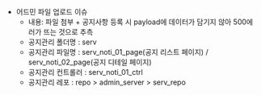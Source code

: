 - 어드민 파일 업로드 이슈
	- 내용: 파일 첨부 + 공지사항 등록 시 payload에 데이터가 담기지 않아 500에러가 뜨는 것으로 추측
	- 공지관리 폴더명 : serv
	- 공지관리 파일명 : serv_noti_01_page(공지 리스트 페이지) / serv_noti_02_page(공지 디테일 페이지)
	- 공지관리 컨트롤러 : serv_noti_01_ctrl
	- 공지관리 레포 : repo > admin_server > serv_repo
